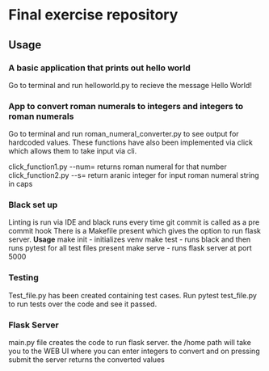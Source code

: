 <h1>Final exercise repository</h1>

<h2>Usage</h2>

<h3>A basic application that prints out hello world</h3>
<p>Go to terminal and run helloworld.py to recieve the message Hello World!</p>

<h3>App to convert roman numerals to integers and integers to roman numerals</h3>
<p>
Go to terminal and run roman_numeral_converter.py to see output for hardcoded values.
These functions have also been implemented via click which allows them to take input via cli.

click_function1.py --num=<ARABIC NUMBER> returns roman numeral for that number
click_function2.py --s=<ROMAN NUMERAL> return aranic integer for input roman numeral string in caps
</p>

<h3>Black set up</h3>
<p>
Linting is run via IDE and black runs every time git commit is called as a pre commit hook
There is a Makefile present which gives the option to run flask server. 
<b>Usage</b>
make init - initializes venv
make test - runs black and then runs pytest for all test files present
make serve - runs flask server at port 5000
</p>

<h3>Testing</h3>
<p>Test_file.py has been created containing test cases. Run pytest test_file.py to run tests over the code and see it passed.</p>

<h3>Flask Server</h3>
<p>main.py file creates the code to run flask server. the /home path will take you to the WEB UI where you can enter integers to convert and on pressing submit the server returns the converted values</p>

